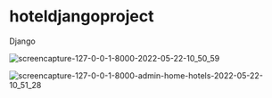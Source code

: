 # hoteldjangoproject
Django

![screencapture-127-0-0-1-8000-2022-05-22-10_50_59](https://user-images.githubusercontent.com/98340717/169737869-017a0e98-0433-4067-af20-5961fbeeff06.png)

![screencapture-127-0-0-1-8000-admin-home-hotels-2022-05-22-10_51_28](https://user-images.githubusercontent.com/98340717/169737916-c5f20985-7348-4a76-8df1-10eb9a61f947.png)


